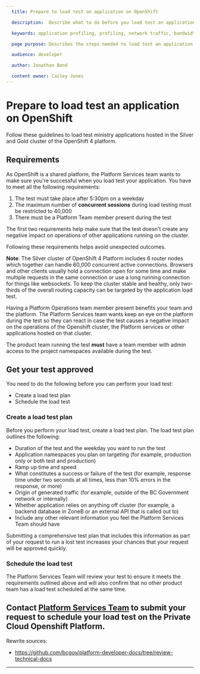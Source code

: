 ```yaml
---
  title: Prepare to load test an application on OpenShift

  description:  Describe what to do before you load test an application

  keywords: application profiling, profiling, network traffic, bandwidth, resiliency, HA, high availability, failover, testing, guidelines, silver, gold, OpenShift, load test, application

  page purpose: Describes the steps needed to load test an application in OpenShift. Provides further information on what developers need to do before and to schedule a test.

  audience: developer

  author: Jonathan Bond

  content owner: Cailey Jones
---
```

# Prepare to load test an application on OpenShift
Follow these guidelines to load test ministry applications hosted in the Silver and Gold cluster of the OpenShift 4 platform.

## Requirements

As OpenShift is a shared platform, the Platform Services team wants to make sure you're successful when you load test your application. You have to meet all the following requirements:

1. The test must take place after 5:30pm on a weekday
1. The maximum number of **concurrent sessions** during load testing must be restricted to 40,000
1. There must be a Platform Team member present during the test

The first two requirements help make sure that the test doesn't create any negative impact on operations of other applications running on the cluster.


Following these requirements helps avoid unexpected outcomes.

**Note**: The Silver cluster of OpenShift 4 Platform includes 6 router nodes which together can handle 60,000 concurrent active connections. Browsers and other clients usually hold a connection open for some time and make multiple requests in the same connection or use a long running connection for things like websockets. To keep the cluster stable and healthy, only two-thirds of the overall routing capacity can be targeted by the application load test.

Having a Platform Operations team member present benefits your team and the platform. The Platform Services team wants keep an eye on the platform during the test so they can react in case the test causes a negative impact  on the operations of the Openshift cluster, the Platform services or other applications hosted on that cluster.

The product team running the test **must** have a team member with admin access to the project namespaces available during the test.


## Get your test approved
You need to do the following before you can perform your load test:
- Create a load test plan
- Schedule the load test

### Create a load test plan
Before you perform your load test, create a load test plan. The load test plan outlines the following:
- Duration of the test and the weekday you want to run the test
- Application namespaces you plan on targeting (for example, production only or both test and production)
- Ramp up time and speed
- What constitutes a success or failure of the test (for example, response time under two seconds at all times, less than 10% errors in the response,  or more)
- Origin of generated traffic (for example, outside of the BC Government network or internally)
- Whether application relies on anything off cluster (for example, a backend database in ZoneB or an external API that is called out to)
- Include any other relevant information you feel the Platform Services Team should have

Submitting a comprehensive test plan that includes this information as part of your request to run a lost test increases your chances that your request will be approved quickly.

### Schedule the load test
The Platform Services Team will review your test to ensure it meets the requirements outlined above and will also confirm that no other product team has a load test scheduled at the same time.

Contact [Platform Services Team](mailto:PlatformServicesTeam@gov.bc.ca) to submit your request to schedule your load test on the Private Cloud Openshift Platform.
---
Rewrite sources:
* https://github.com/bcgov/platform-developer-docs/tree/review-technical-docs
---
